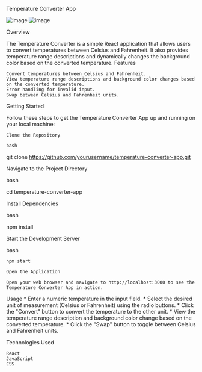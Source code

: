 Temperature Converter App

![image](https://github.com/karthikeyan-vine/React-TemparatureConverter/assets/57749120/666b9a37-a300-4c46-900e-30421d966988)
![image](https://github.com/karthikeyan-vine/React-TemparatureConverter/assets/57749120/6125f623-c7de-4cc2-adfd-e393b1cc0c93)

Overview

The Temperature Converter is a simple React application that allows users to convert temperatures between Celsius and Fahrenheit. It also provides temperature range descriptions and dynamically changes the background color based on the converted temperature.
Features

    Convert temperatures between Celsius and Fahrenheit.
    View temperature range descriptions and background color changes based on the converted temperature.
    Error handling for invalid input.
    Swap between Celsius and Fahrenheit units.

Getting Started

Follow these steps to get the Temperature Converter App up and running on your local machine:

    Clone the Repository

    bash

git clone https://github.com/yourusername/temperature-converter-app.git

Navigate to the Project Directory

bash

cd temperature-converter-app

Install Dependencies

bash

npm install

Start the Development Server

bash

    npm start

    Open the Application

    Open your web browser and navigate to http://localhost:3000 to see the Temperature Converter App in action.

Usage
    * Enter a numeric temperature in the input field.
    * Select the desired unit of measurement (Celsius or Fahrenheit) using the radio buttons.
    * Click the "Convert" button to convert the temperature to the other unit.
    * View the temperature range description and background color change based on the converted temperature.
    * Click the "Swap" button to toggle between Celsius and Fahrenheit units.

Technologies Used

    React
    JavaScript
    CSS
